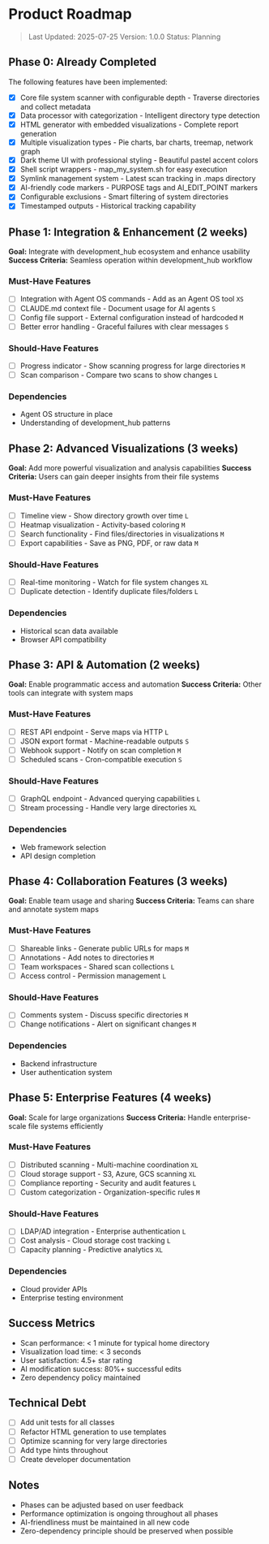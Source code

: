 # Product Roadmap

> Last Updated: 2025-07-25
> Version: 1.0.0
> Status: Planning

## Phase 0: Already Completed

The following features have been implemented:

- [x] Core file system scanner with configurable depth - Traverse directories and collect metadata
- [x] Data processor with categorization - Intelligent directory type detection
- [x] HTML generator with embedded visualizations - Complete report generation
- [x] Multiple visualization types - Pie charts, bar charts, treemap, network graph
- [x] Dark theme UI with professional styling - Beautiful pastel accent colors
- [x] Shell script wrappers - map_my_system.sh for easy execution
- [x] Symlink management system - Latest scan tracking in .maps directory
- [x] AI-friendly code markers - PURPOSE tags and AI_EDIT_POINT markers
- [x] Configurable exclusions - Smart filtering of system directories
- [x] Timestamped outputs - Historical tracking capability

## Phase 1: Integration & Enhancement (2 weeks)

**Goal:** Integrate with development_hub ecosystem and enhance usability
**Success Criteria:** Seamless operation within development_hub workflow

### Must-Have Features

- [ ] Integration with Agent OS commands - Add as an Agent OS tool `XS`
- [ ] CLAUDE.md context file - Document usage for AI agents `S`
- [ ] Config file support - External configuration instead of hardcoded `M`
- [ ] Better error handling - Graceful failures with clear messages `S`

### Should-Have Features

- [ ] Progress indicator - Show scanning progress for large directories `M`
- [ ] Scan comparison - Compare two scans to show changes `L`

### Dependencies

- Agent OS structure in place
- Understanding of development_hub patterns

## Phase 2: Advanced Visualizations (3 weeks)

**Goal:** Add more powerful visualization and analysis capabilities
**Success Criteria:** Users can gain deeper insights from their file systems

### Must-Have Features

- [ ] Timeline view - Show directory growth over time `L`
- [ ] Heatmap visualization - Activity-based coloring `M`
- [ ] Search functionality - Find files/directories in visualizations `M`
- [ ] Export capabilities - Save as PNG, PDF, or raw data `M`

### Should-Have Features

- [ ] Real-time monitoring - Watch for file system changes `XL`
- [ ] Duplicate detection - Identify duplicate files/folders `L`

### Dependencies

- Historical scan data available
- Browser API compatibility

## Phase 3: API & Automation (2 weeks)

**Goal:** Enable programmatic access and automation
**Success Criteria:** Other tools can integrate with system maps

### Must-Have Features

- [ ] REST API endpoint - Serve maps via HTTP `L`
- [ ] JSON export format - Machine-readable outputs `S`
- [ ] Webhook support - Notify on scan completion `M`
- [ ] Scheduled scans - Cron-compatible execution `S`

### Should-Have Features

- [ ] GraphQL endpoint - Advanced querying capabilities `L`
- [ ] Stream processing - Handle very large directories `XL`

### Dependencies

- Web framework selection
- API design completion

## Phase 4: Collaboration Features (3 weeks)

**Goal:** Enable team usage and sharing
**Success Criteria:** Teams can share and annotate system maps

### Must-Have Features

- [ ] Shareable links - Generate public URLs for maps `M`
- [ ] Annotations - Add notes to directories `M`
- [ ] Team workspaces - Shared scan collections `L`
- [ ] Access control - Permission management `L`

### Should-Have Features

- [ ] Comments system - Discuss specific directories `M`
- [ ] Change notifications - Alert on significant changes `M`

### Dependencies

- Backend infrastructure
- User authentication system

## Phase 5: Enterprise Features (4 weeks)

**Goal:** Scale for large organizations
**Success Criteria:** Handle enterprise-scale file systems efficiently

### Must-Have Features

- [ ] Distributed scanning - Multi-machine coordination `XL`
- [ ] Cloud storage support - S3, Azure, GCS scanning `XL`
- [ ] Compliance reporting - Security and audit features `L`
- [ ] Custom categorization - Organization-specific rules `M`

### Should-Have Features

- [ ] LDAP/AD integration - Enterprise authentication `L`
- [ ] Cost analysis - Cloud storage cost tracking `L`
- [ ] Capacity planning - Predictive analytics `XL`

### Dependencies

- Cloud provider APIs
- Enterprise testing environment

## Success Metrics

- Scan performance: < 1 minute for typical home directory
- Visualization load time: < 3 seconds
- User satisfaction: 4.5+ star rating
- AI modification success: 80%+ successful edits
- Zero dependency policy maintained

## Technical Debt

- [ ] Add unit tests for all classes
- [ ] Refactor HTML generation to use templates
- [ ] Optimize scanning for very large directories
- [ ] Add type hints throughout
- [ ] Create developer documentation

## Notes

- Phases can be adjusted based on user feedback
- Performance optimization is ongoing throughout all phases
- AI-friendliness must be maintained in all new code
- Zero-dependency principle should be preserved when possible